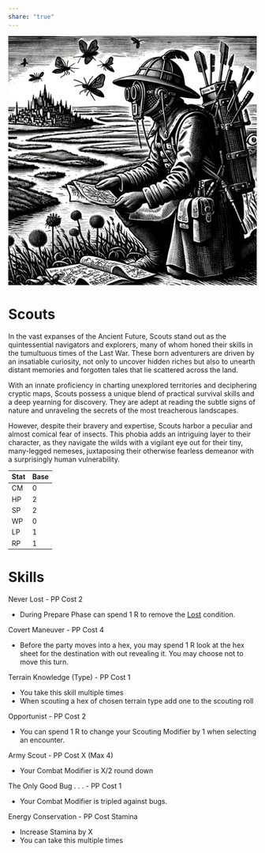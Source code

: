 ```yaml
---  
share: "true"  
---  
```

  
![Pasted image 20240126172633](./Pasted%20image%2020240126172633.png)  
  
# Scouts  
  
In the vast expanses of the Ancient Future, Scouts stand out as the quintessential navigators and explorers, many of whom honed their skills in the tumultuous times of the Last War. These born adventurers are driven by an insatiable curiosity, not only to uncover hidden riches but also to unearth distant memories and forgotten tales that lie scattered across the land.   
  
With an innate proficiency in charting unexplored territories and deciphering cryptic maps, Scouts possess a unique blend of practical survival skills and a deep yearning for discovery. They are adept at reading the subtle signs of nature and unraveling the secrets of the most treacherous landscapes.   
  
However, despite their bravery and expertise, Scouts harbor a peculiar and almost comical fear of insects. This phobia adds an intriguing layer to their character, as they navigate the wilds with a vigilant eye out for their tiny, many-legged nemeses, juxtaposing their otherwise fearless demeanor with a surprisingly human vulnerability.  
  
| Stat | Base |  
| ---- | ---- |  
| CM | 0 |  
| HP | 2 |  
| SP | 2 |  
| WP | 0 |  
| LP | 1 |  
| RP | 1 |  
  
# Skills  
  
Never Lost - PP Cost 2  
- During Prepare Phase can spend 1 R to remove the [Lost](Lost.html) condition.  
  
Covert Maneuver - PP Cost 4  
- Before the party moves into a hex, you may spend 1 R look at the hex sheet for the destination with out revealing it. You may choose not to move this turn.  
  
Terrain Knowledge (Type) - PP Cost 1  
- You take this skill multiple times  
- When scouting a hex of chosen terrain type add one to the scouting roll  
  
Opportunist - PP Cost 2  
- You can spend 1 R to change your Scouting Modifier by 1 when selecting an encounter.  
  
Army Scout - PP Cost X (Max 4)  
- Your Combat Modifier is X/2 round down  
  
The Only Good Bug . . . - PP Cost 1  
- Your Combat Modifier is tripled against bugs.  
  
Energy Conservation - PP Cost Stamina  
- Increase Stamina by X  
- You can take this multiple times